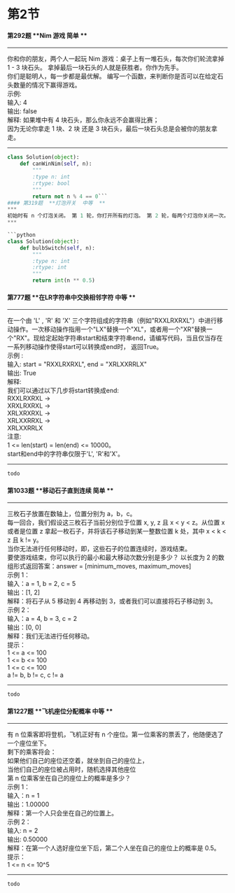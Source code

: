 # 第2节

#### 第292题	**Nim 游戏	简单	**
***
你和你的朋友，两个人一起玩 Nim 游戏：桌子上有一堆石头，每次你们轮流拿掉 1 - 3 块石头。 拿掉最后一块石头的人就是获胜者。你作为先手。<br>你们是聪明人，每一步都是最优解。 编写一个函数，来判断你是否可以在给定石头数量的情况下赢得游戏。<br>示例:<br>输入: 4<br>输出: false<br>解释: 如果堆中有 4 块石头，那么你永远不会赢得比赛；<br>因为无论你拿走 1 块、2 块 还是 3 块石头，最后一块石头总是会被你的朋友拿走。
***

```python
class Solution(object):
    def canWinNim(self, n):
        """
        :type n: int
        :rtype: bool
        """
        return not n % 4 == 0```
#### 第319题	**灯泡开关	中等	**
***
初始时有 n 个灯泡关闭。 第 1 轮，你打开所有的灯泡。 第 2 轮，每两个灯泡你关闭一次。 第 3 轮，每三个灯泡切换一次开关（如果关闭则开启，如果开启则关闭）。第 i 轮，每 i 个灯泡切换一次开关。 对于第 n 轮，你只切换最后一个灯泡的开关。 找出 n 轮后有多少个亮着的灯泡。<br>示例:<br>输入: 3<br>输出: 1<br>解释:<br>初始时, 灯泡状态 [关闭, 关闭, 关闭].<br>第一轮后, 灯泡状态 [开启, 开启, 开启].<br>第二轮后, 灯泡状态 [开启, 关闭, 开启].<br>第三轮后, 灯泡状态 [开启, 关闭, 关闭].<br><br>你应该返回 1，因为只有一个灯泡还亮着。
***

```python
class Solution(object):
    def bulbSwitch(self, n):
        """
        :type n: int
        :rtype: int
        """
        return int(n ** 0.5)
```
#### 第777题	**在LR字符串中交换相邻字符	中等	**
***
在一个由 'L' , 'R' 和 'X' 三个字符组成的字符串（例如"RXXLRXRXL"）中进行移动操作。一次移动操作指用一个"LX"替换一个"XL"，或者用一个"XR"替换一个"RX"。现给定起始字符串start和结束字符串end，请编写代码，当且仅当存在一系列移动操作使得start可以转换成end时， 返回True。<br>示例 :<br>输入: start = "RXXLRXRXL", end = "XRLXXRRLX"<br>输出: True<br>解释:<br>我们可以通过以下几步将start转换成end:<br>RXXLRXRXL -><br>XRXLRXRXL -><br>XRLXRXRXL -><br>XRLXXRRXL -><br>XRLXXRRLX<br>注意:<br>1 <= len(start) = len(end) <= 10000。<br>start和end中的字符串仅限于'L', 'R'和'X'。
***

```python
todo
```
#### 第1033题	**移动石子直到连续	简单	**
***
三枚石子放置在数轴上，位置分别为 a，b，c。<br>每一回合，我们假设这三枚石子当前分别位于位置 x, y, z 且 x < y < z。从位置 x 或者是位置 z 拿起一枚石子，并将该石子移动到某一整数位置 k 处，其中 x < k < z 且 k != y。<br>当你无法进行任何移动时，即，这些石子的位置连续时，游戏结束。<br>要使游戏结束，你可以执行的最小和最大移动次数分别是多少？ 以长度为 2 的数组形式返回答案：answer = [minimum_moves, maximum_moves]<br>示例 1：<br>输入：a = 1, b = 2, c = 5<br>输出：[1, 2]<br>解释：将石子从 5 移动到 4 再移动到 3，或者我们可以直接将石子移动到 3。<br>示例 2：<br>输入：a = 4, b = 3, c = 2<br>输出：[0, 0]<br>解释：我们无法进行任何移动。<br>提示：<br>1 <= a <= 100<br>1 <= b <= 100<br>1 <= c <= 100<br>a != b, b != c, c != a
***

```python
todo
```
#### 第1227题	**飞机座位分配概率	中等	**
***
有 n 位乘客即将登机，飞机正好有 n 个座位。第一位乘客的票丢了，他随便选了一个座位坐下。<br>剩下的乘客将会：<br>如果他们自己的座位还空着，就坐到自己的座位上，<br>当他们自己的座位被占用时，随机选择其他座位<br>第 n 位乘客坐在自己的座位上的概率是多少？<br>示例 1：<br>输入：n = 1<br>输出：1.00000<br>解释：第一个人只会坐在自己的位置上。<br>示例 2：<br>输入: n = 2<br>输出: 0.50000<br>解释：在第一个人选好座位坐下后，第二个人坐在自己的座位上的概率是 0.5。<br>提示：<br>1 <= n <= 10^5
***

```python
todo
```
